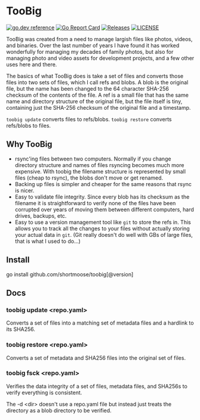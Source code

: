 # TooBig

[![go.dev reference](https://img.shields.io/badge/go.dev-reference-007d9c?logo=go&logoColor=white)](https://pkg.go.dev/github.com/shortmoose/toobig)
[![Go Report Card](https://goreportcard.com/badge/shortmoose/toobig)](https://goreportcard.com/report/shortmoose/toobig)
[![Releases](https://img.shields.io/github/release-pre/shortmoose/toobig.svg?sort=semver)](https://github.com/shortmoose/toobig/releases)
[![LICENSE](https://img.shields.io/github/license/shortmoose/toobig.svg)](https://github.com/shortmoose/toobig/blob/master/LICENSE)

TooBig was created from a need to manage largish files like photos, videos, and
binaries. Over the last number of years I have found it has worked wonderfully
for managing my decades of family photos, but also for managing photo and video
assets for development projects, and a few other uses here and there.

The basics of what TooBig does is take a set of files and converts those files
into two sets of files, which I call refs and blobs. A blob is the original
file, but the name has been changed to the 64 character SHA-256 checksum of the
contents of the file. A ref is a small file that has the same name and directory
structure of the original file, but the file itself is tiny, containing just the
SHA-256 checksum of the original file and a timestamp.

`toobig update` converts files to refs/blobs.
`toobig restore` converts refs/blobs to files.

## Why TooBig

- rsync'ing files between two computers. Normally if you change directory
  structure and names of files rsyncing becomes much more expensive. With toobig
  the filename structure is represented by small files (cheap to rsync), the
  blobs don't move or get renamed.
- Backing up files is simpler and cheaper for the same reasons that rsync
  is nicer.
- Easy to validate file integrity. Since every blob has its checksum as the
  filename it is straightforward to verify none of the files have been
  corrupted over years of moving them between different computers, hard drives,
  backups, etc.
- Easy to use a version management tool like `git` to store the refs in. This
  allows you to track all the changes to your files without actually storing
  your actual data in `git`. (Git really doesn't do well with GBs of large
  files, that is what I used to do...)


## Install

go install github.com/shortmoose/toobig[@version]


## Docs

### toobig update <repo.yaml>

Converts a set of files into a matching set of metadata files and a hardlink to its SHA256.

### toobig restore <repo.yaml>

Converts a set of metadata and SHA256 files into the original set of files.

### toobig fsck <repo.yaml>

Verifies the data integrity of a set of files, metadata files, and SHA256s to verify everything is consistent.

The -d \<dir\> doesn't use a repo.yaml file but instead just treats the directory as a blob directory to be verified.
